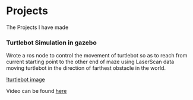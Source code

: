 # Projects

The Projects I have made

### Turtlebot Simulation in gazebo

Wrote a ros node to control the movement of turtlebot so as to reach from current starting point to the other end of maze using LaserScan data moving turtlebot in the direction of farthest obstacle in the world.

[!turtlebot image](images/Projects/gazebo_turtle.png)

Video can be found [here](https://www.youtube.com/watch?v=aV1GmPjS0P4)